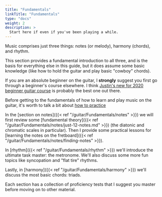 ```yaml
---
title: "Fundamentals"
linkTitle: "Fundamentals"
type: "docs"
weight: 2
description: >
  Start here if even if you've been playing a while.
---
```


Music comprises just three things: notes (or melody), harmony (chords), and rhythm.

This section provides a fundamental introduction to all three, and is the basis for everything else in this guide, but it does assume some basic knowledge (like how to hold the guitar and play basic "cowboy" chords).

If you are an absolute beginner on the guitar, I **strongly** suggest you first go through a beginner's course elsewhere. I think [Justin's new for 2020 beginner guitar course](https://www.justinguitar.com/categories/beginner-guitar-lessons-grade-1) is probably the best one out there.

Before getting to the fundamentals of how to learn and play music on the guitar, it's worth to talk a bit about [how to practice](#TODO)

In the [section on notes]({{< ref "/guitar/Fundamentals/notes" >}}) we will first review some [fundamental theory]({{< ref "/guitar/Fundamentals/notes/just-12-notes.md" >}}) (the diatonic and chromatic scales in particular). Then I provide some practical lessons for [learning the notes on the fretboard]({{< ref "/guitar/Fundamentals/notes/finding-notes" >}}).

In [rhythm]({{< ref "/guitar/Fundamentals/rhythm" >}}) we'll introduce the ultimate task master: the metronome. We'll also discuss some more fun topics like syncopation and "flat tire" rhythms.

Lastly, in [harmony]({{< ref "/guitar/Fundamentals/harmony" >}}) we'll discuss the most basic chords: triads.

Each section has a collection of proficiency tests that I suggest you master before moving on to other material.
